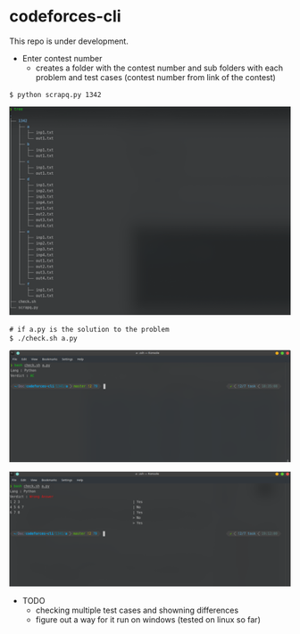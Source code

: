 # codeforces-cli
This repo is under development.

- Enter contest number
    - creates a folder with the contest number and sub folders with each problem and test cases
       (contest number from link of the contest)
```
$ python scrapq.py 1342
``` 
![directories](/images/tree.png)
```
# if a.py is the solution to the problem
$ ./check.sh a.py
```
![correct solution](/images/ac.png)

![wrong answer](/images/wrong.png)

- TODO 
    - checking multiple test cases and showning differences
    - figure out a way for it run on windows (tested on linux so far)

    
